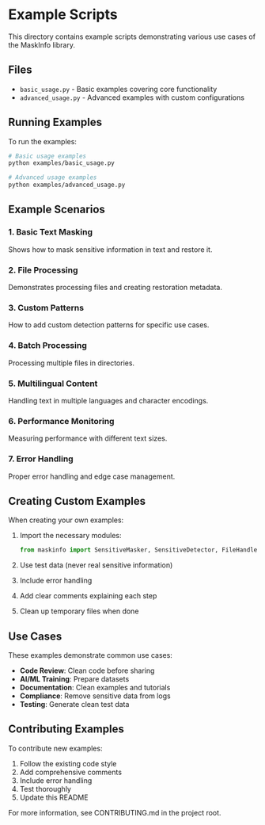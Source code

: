 # Example Scripts

This directory contains example scripts demonstrating various use cases of the MaskInfo library.

## Files

- `basic_usage.py` - Basic examples covering core functionality
- `advanced_usage.py` - Advanced examples with custom configurations

## Running Examples

To run the examples:

```bash
# Basic usage examples
python examples/basic_usage.py

# Advanced usage examples  
python examples/advanced_usage.py
```

## Example Scenarios

### 1. Basic Text Masking
Shows how to mask sensitive information in text and restore it.

### 2. File Processing
Demonstrates processing files and creating restoration metadata.

### 3. Custom Patterns
How to add custom detection patterns for specific use cases.

### 4. Batch Processing
Processing multiple files in directories.

### 5. Multilingual Content
Handling text in multiple languages and character encodings.

### 6. Performance Monitoring
Measuring performance with different text sizes.

### 7. Error Handling
Proper error handling and edge case management.

## Creating Custom Examples

When creating your own examples:

1. Import the necessary modules:
   ```python
   from maskinfo import SensitiveMasker, SensitiveDetector, FileHandler
   ```

2. Use test data (never real sensitive information)

3. Include error handling

4. Add clear comments explaining each step

5. Clean up temporary files when done

## Use Cases

These examples demonstrate common use cases:

- **Code Review**: Clean code before sharing
- **AI/ML Training**: Prepare datasets
- **Documentation**: Clean examples and tutorials  
- **Compliance**: Remove sensitive data from logs
- **Testing**: Generate clean test data

## Contributing Examples

To contribute new examples:

1. Follow the existing code style
2. Add comprehensive comments
3. Include error handling
4. Test thoroughly
5. Update this README

For more information, see CONTRIBUTING.md in the project root.